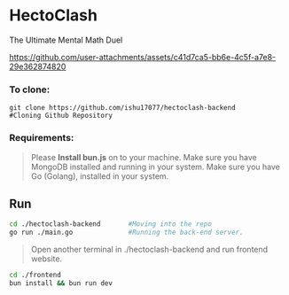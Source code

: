 # HectoClash
The Ultimate Mental Math Duel

https://github.com/user-attachments/assets/c41d7ca5-bb6e-4c5f-a7e8-29e362874820

### To clone: ###
```git clone https://github.com/ishu17077/hectoclash-backend        #Cloning Github Repository```

### Requirements: ###
> Please **Install bun.js** on to your machine.
> Make sure you have MongoDB installed and running in your system.
> Make sure you have Go (Golang), installed in your system.

## Run
```bash
cd ./hectoclash-backend       #Moving into the repo
go run ./main.go              #Running the back-end server.                 
```
> Open another terminal in ./hectoclash-backend and run frontend website.
```bash
cd ./frontend
bun install && bun run dev
```
